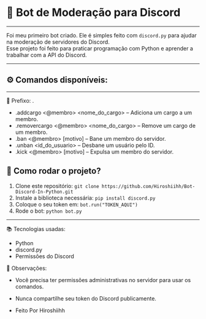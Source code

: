 # 🤖 Bot de Moderação para Discord

------------------------------------------------------------------------------------------------------

Foi meu primeiro bot criado. Ele é simples feito com `discord.py` para ajudar na moderação de servidores do Discord.  
Esse projeto foi feito para praticar programação com Python e aprender a trabalhar com a API do Discord.

------------------------------------------------------------------------------------------------------

## ⚙️ Comandos disponíveis:

------------------------------------------------------------------------------------------------------
🔧 Prefixo: .
- .addcargo <@membro> <nome_do_cargo> – Adiciona um cargo a um membro.
- .removercargo <@membro> <nome_do_cargo> – Remove um cargo de um membro.
- .ban <@membro> [motivo] – Bane um membro do servidor.
- .unban <id_do_usuario> – Desbane um usuário pelo ID.
- .kick <@membro> [motivo] – Expulsa um membro do servidor.

## 🚀 Como rodar o projeto?

1. Clone este repositório:
   ``git clone https://github.com/Hiroshiihh/Bot-Discord-In-Python.git``
2. Instale a biblioteca necessária:
   ``pip install discord.py``
3. Coloque o seu token em:
   ``bot.run("TOKEN_AQUI")``
4. Rode o bot:
  ``python bot.py``
------------------------------------------------------------------------------------------------------

📚 Tecnologias usadas:

- Python
- discord.py
- Permissões do Discord

📌 Observações:

- Você precisa ter permissões administrativas no servidor para usar os comandos.
- Nunca compartilhe seu token do Discord publicamente.

- Feito Por Hiroshiihh
